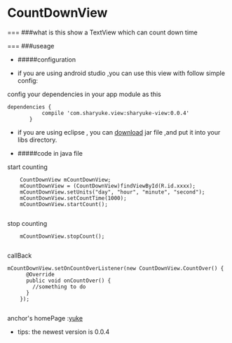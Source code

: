 CountDownView
===
===
###what is this
show a TextView which can count down time

===
###useage

* #####configuration

- if you are using android studio ,you can use this view with follow simple config:

config your dependencies in your app module as this

    dependencies {
               compile 'com.sharyuke.view:sharyuke-view:0.0.4'
           }


- if you are using eclipse , you can [download](http://search.maven.org/remotecontent?filepath=com/sharyuke/view/sharyuke-view/0.0.4/sharyuke-view-0.0.4.jar) jar file ,and put it into your libs directory.



* #####code in java file

start counting

`````
    CountDownView mCountDownView;
    mCountDownView = (CountDownView)findViewById(R.id.xxxx);
    mCountDownView.setUnits("day", "hour", "minute", "second");
    mCountDownView.setCountTime(1000);
    mCountDownView.startCount();
       
``````

  stop counting
      
  
``````
    mCountDownView.stopCount();
 
``````
 callBack
 
`````
mCountDownView.setOnCountOverListener(new CountDownView.CountOver() {
      @Override
      public void onCountOver() {
		//something to do
      }
    });
    
`````
 
 
anchor's homePage :[yuke](http://sharyuke.com)


* tips: the newest version is 0.0.4



